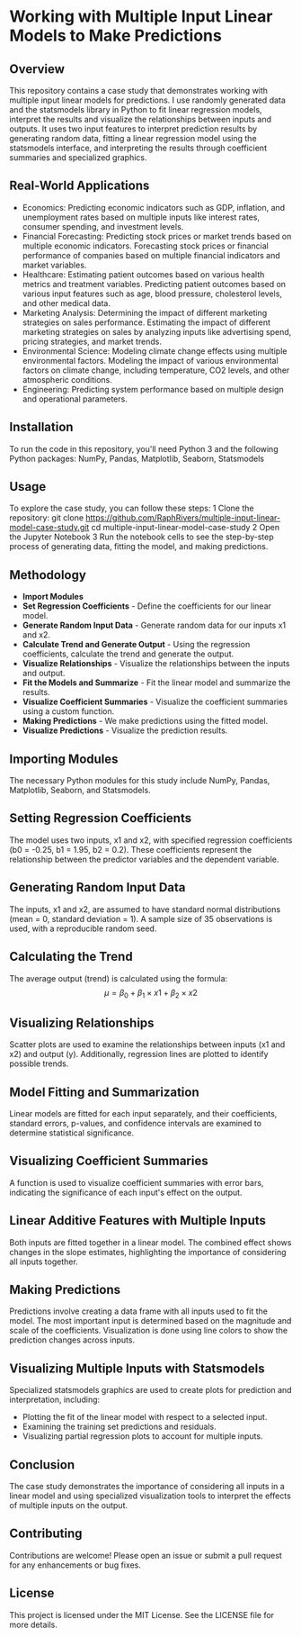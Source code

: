 # Working with Multiple Input Linear Models to Make Predictions
## Overview
This repository contains a case study that demonstrates working with multiple input linear models for predictions. I use randomly generated data and the statsmodels library in Python to fit linear regression models, interpret the results and visualize the relationships between inputs and outputs. It uses two input features to interpret prediction results by generating random data, fitting a linear regression model using the statsmodels interface, and interpreting the results through coefficient summaries and specialized graphics.

## Real-World Applications
- Economics: Predicting economic indicators such as GDP, inflation, and unemployment rates based on multiple inputs like interest rates, consumer spending, and investment levels.
- Financial Forecasting: Predicting stock prices or market trends based on multiple economic indicators. Forecasting stock prices or financial performance of companies based on multiple financial indicators and market variables.
- Healthcare: Estimating patient outcomes based on various health metrics and treatment variables. Predicting patient outcomes based on various input features such as age, blood pressure, cholesterol levels, and other medical data.
- Marketing Analysis: Determining the impact of different marketing strategies on sales performance. Estimating the impact of different marketing strategies on sales by analyzing inputs like advertising spend, pricing strategies, and market trends.
- Environmental Science: Modeling climate change effects using multiple environmental factors. Modeling the impact of various environmental factors on climate change, including temperature, CO2 levels, and other atmospheric conditions.
- Engineering: Predicting system performance based on multiple design and operational parameters.

## Installation
To run the code in this repository, you'll need Python 3 and the following Python packages:
NumPy, Pandas, Matplotlib, Seaborn, Statsmodels

## Usage
To explore the case study, you can follow these steps:
1 Clone the repository:
  git clone https://github.com/RaphRivers/multiple-input-linear-model-case-study.git
  cd multiple-input-linear-model-case-study
2 Open the Jupyter Notebook
3 Run the notebook cells to see the step-by-step process of generating data, fitting the model, and making predictions.

## Methodology
- **Import Modules**
- **Set Regression Coefficients** - Define the coefficients for our linear model.
- **Generate Random Input Data** - Generate random data for our inputs x1 and x2.
- **Calculate Trend and Generate Output** - Using the regression coefficients, calculate the trend and generate the output.
- **Visualize Relationships** - Visualize the relationships between the inputs and output.
- **Fit the Models and Summarize** - Fit the linear model and summarize the results.
- **Visualize Coefficient Summaries** - Visualize the coefficient summaries using a custom function.
- **Making Predictions** - We make predictions using the fitted model.
- **Visualize Predictions** - Visualize the prediction results.


## Importing Modules
The necessary Python modules for this study include NumPy, Pandas, Matplotlib, Seaborn, and Statsmodels.

## Setting Regression Coefficients
The model uses two inputs, x1 and x2, with specified regression coefficients (b0 = -0.25, b1 = 1.95, b2 = 0.2). These coefficients represent the relationship between the predictor variables and the dependent variable.

## Generating Random Input Data
The inputs, x1 and x2, are assumed to have standard normal distributions (mean = 0, standard deviation = 1). A sample size of 35 observations is used, with a reproducible random seed.

## Calculating the Trend
The average output (trend) is calculated using the formula:
$$\mu = \beta_0 + \beta_1 \times x1 + \beta_2 \times x2 $$

## Visualizing Relationships
Scatter plots are used to examine the relationships between inputs (x1 and x2) and output (y). Additionally, regression lines are plotted to identify possible trends.

## Model Fitting and Summarization
Linear models are fitted for each input separately, and their coefficients, standard errors, p-values, and confidence intervals are examined to determine statistical significance.

## Visualizing Coefficient Summaries
A function is used to visualize coefficient summaries with error bars, indicating the significance of each input's effect on the output.

## Linear Additive Features with Multiple Inputs
Both inputs are fitted together in a linear model. The combined effect shows changes in the slope estimates, highlighting the importance of considering all inputs together.

## Making Predictions
Predictions involve creating a data frame with all inputs used to fit the model. The most important input is determined based on the magnitude and scale of the coefficients. Visualization is done using line colors to show the prediction changes across inputs.

## Visualizing Multiple Inputs with Statsmodels
Specialized statsmodels graphics are used to create plots for prediction and interpretation, including:
- Plotting the fit of the linear model with respect to a selected input.
- Examining the training set predictions and residuals.
- Visualizing partial regression plots to account for multiple inputs.

## Conclusion
The case study demonstrates the importance of considering all inputs in a linear model and using specialized visualization tools to interpret the effects of multiple inputs on the output.

## Contributing
Contributions are welcome! Please open an issue or submit a pull request for any enhancements or bug fixes.

## License
This project is licensed under the MIT License. See the LICENSE file for more details.
